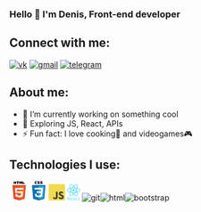 ### Hello 👋 I'm Denis, Front-end developer

## Connect with me:
[<img src='https://img.icons8.com/stickers/100/000000/vk-circled.png' alt='vk' height='40'>](https://vk.com/up_sugar)
[<img src='https://img.icons8.com/stickers/100/000000/gmail-new.png' alt='gmail' height='40'>](mailto:mystick915@gmail.com)
[<img src='https://img.icons8.com/stickers/100/000000/telegram-app.png' alt='telegram' height='40'>](https://t.me/mystick915)

## About me:
- 🔭 I’m currently working on something cool
- 🤔 Exploring JS, React, APIs
- ⚡ Fun fact: I love cooking🍳 and videogames🎮

## Technologies I use:
<img src='https://raw.githubusercontent.com/devicons/devicon/master/icons/html5/html5-original-wordmark.svg' alt='html' height='35'><img src='https://raw.githubusercontent.com/devicons/devicon/master/icons/css3/css3-original-wordmark.svg' alt='css' height='35'><img src='https://raw.githubusercontent.com/devicons/devicon/master/icons/javascript/javascript-original.svg' alt='javascript' height='30'><img src='https://raw.githubusercontent.com/devicons/devicon/master/icons/react/react-original-wordmark.svg' alt='react' height='30'><img src='https://camo.githubusercontent.com/fbfcb9e3dc648adc93bef37c718db16c52f617ad055a26de6dc3c21865c3321d/68747470733a2f2f7777772e766563746f726c6f676f2e7a6f6e652f6c6f676f732f6769742d73636d2f6769742d73636d2d69636f6e2e737667' alt='git' height='30'><img src='https://seeklogo.com/images/V/vuejs-logo-17D586B587-seeklogo.com.png' alt='html' height='30'><img src='https://seeklogo.com/images/B/bootstrap-5-logo-85A1F11F4F-seeklogo.com.png' alt='bootstrap' height='30'>



